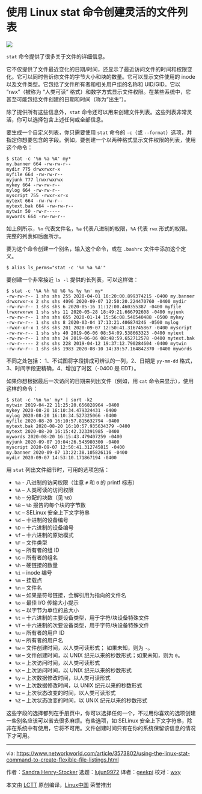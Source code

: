 [#]: collector: (lujun9972)
[#]: translator: (geekpi)
[#]: reviewer: (wxy)
[#]: publisher: ( )
[#]: url: ( )
[#]: subject: (Using the Linux stat command to create flexible file listings)
[#]: via: (https://www.networkworld.com/article/3573802/using-the-linux-stat-command-to-create-flexible-file-listings.html)
[#]: author: (Sandra Henry-Stocker https://www.networkworld.com/author/Sandra-Henry_Stocker/)

使用 Linux stat 命令创建灵活的文件列表
======

![](https://img.linux.net.cn/data/attachment/album/202009/21/223030wi3xfx2eprij13z2.jpg)

`stat` 命令提供了很多关于文件的详细信息。

它不仅提供了文件最近变化的日期/时间，还显示了最近访问文件的时间和权限变化。它可以同时告诉你文件的字节大小和块的数量。它可以显示文件使用的 inode 以及文件类型。它包括了文件所有者和相关用户组的名称和 UID/GID。它以 “rwx”（被称为 “人类可读” 格式）和数字方式显示文件权限。在某些系统中，它甚至可能包括文件创建的日期和时间（称为“出生”）。

除了提供所有这些信息外，`stat` 命令还可以用来创建文件列表。这些列表非常灵活，你可以选择包含上述任何或全部信息。

要生成一个自定义列表，你只需要使用 `stat` 命令的 `-c`（或 `--format`）选项，并指定你想要包含的字段。例如，要创建一个以两种格式显示文件权限的列表，使用这个命令：

```
$ stat -c '%n %a %A' my*
my.banner 664 -rw-rw-r--
mydir 775 drwxrwxr-x
myfile 664 -rw-rw-r--
myjunk 777 lrwxrwxrwx
mykey 664 -rw-rw-r--
mylog 664 -rw-rw-r--
myscript 755 -rwxr-xr-x
mytext 664 -rw-rw-r--
mytext.bak 664 -rw-rw-r--
mytwin 50 -rw-r-----
mywords 664 -rw-rw-r--
```

如上例所示，`%n` 代表文件名，`%a` 代表八进制的权限，`%A` 代表 `rwx` 形式的权限。完整的列表如后面所示。

要为这个命令创建一个别名，输入这个命令，或在 `.bashrc` 文件中添加这个定义。

```
$ alias ls_perms="stat -c '%n %a %A'"
```

要创建一个非常接近 `ls -l` 提供的长列表，可以这样做：

```
$ stat -c '%A %h %U %G %s %y %n' my*
-rw-rw-r-- 1 shs shs 255 2020-04-01 16:20:00.899374215 -0400 my.banner
drwxrwxr-x 2 shs shs 4096 2020-09-07 12:50:20.224470760 -0400 mydir
-rw-rw-r-- 1 shs shs 6 2020-05-16 11:12:00.460355387 -0400 myfile
lrwxrwxrwx 1 shs shs 11 2020-05-28 18:49:21.666792608 -0400 myjunk
-rw-rw-r-- 1 shs shs 655 2020-01-14 15:56:08.540540488 -0500 mykey
-rw-rw-r-- 1 shs shs 8 2020-03-04 17:13:21.406874246 -0500 mylog
-rwxr-xr-x 1 shs shs 201 2020-09-07 12:50:41.316745867 -0400 myscript
-rw-rw-r-- 1 shs shs 40 2019-06-06 08:54:09.538663323 -0400 mytext
-rw-rw-r-- 1 shs shs 24 2019-06-06 08:48:59.652712578 -0400 mytext.bak
-rw-r----- 2 shs shs 228 2019-04-12 19:37:12.790284604 -0400 mytwin
-rw-rw-r-- 1 shs shs 1983 2020-08-10 14:39:57.164842370 -0400 mywords
```

不同之处包括： 1、不试图将字段排成可辨认的一列，2、日期是 `yy-mm-dd` 格式，3、时间字段更精确，4、增加了时区（-0400 是 EDT）。

如果你想根据最后一次访问的日期来列出文件（例如，用 `cat` 命令来显示），使用这样的命令：

```
$ stat -c '%n %x' my* | sort -k2
mytwin 2019-04-22 11:25:20.656828964 -0400
mykey 2020-08-20 16:10:34.479324431 -0400
mylog 2020-08-20 16:10:34.527325066 -0400
myfile 2020-08-20 16:10:57.815632794 -0400
mytext.bak 2020-08-20 16:10:57.935634379 -0400
mytext 2020-08-20 16:15:42.323391985 -0400
mywords 2020-08-20 16:15:43.479407259 -0400
myjunk 2020-09-07 10:04:26.543980300 -0400
myscript 2020-09-07 12:50:41.312745815 -0400
my.banner 2020-09-07 13:22:38.105826116 -0400
mydir 2020-09-07 14:53:10.171867194 -0400
```

用 `stat` 列出文件细节时，可用的选项包括：

  * `%a` - 八进制的访问权限（注意 `#` 和 `0` 的 printf 标志）
  * `%A` – 人类可读的访问权限
  * `%b` – 分配的块数（见 `%B`）
  * `%B` – `%b` 报告的每个块的字节数
  * `%C` – SELinux 安全上下文字符串
  * `%d` – 十进制的设备编号
  * `%D` – 十六进制的设备编号
  * `%f` – 十六进制的原始模式
  * `%F` – 文件类型
  * `%g` – 所有者的组 ID
  * `%G` – 所有者的组名
  * `%h` – 硬链接的数量
  * `%i` – inode 编号
  * `%m` – 挂载点
  * `%n` – 文件名
  * `%N` – 如果是符号链接，会解引用为指向的文件名
  * `%o` – 最佳 I/O 传输大小提示
  * `%s` – 以字节为单位的总大小
  * `%t` – 十六进制的主要设备类型，用于字符/块设备特殊文件
  * `%T` – 十六进制的次要设备类型，用于字符/块设备特殊文件
  * `%u` – 所有者的用户 ID
  * `%U` – 所有者的用户名
  * `%w` – 文件创建时间，以人类可读形式； 如果未知，则为 `-`。
  * `%W` – 文件创建时间，以 UNIX 纪元以来的秒数形式；如果未知，则为 `0`。
  * `%x` – 上次访问时间，以人类可读形式
  * `%X` – 上次访问时间，以 UNIX 纪元以来的秒数形式
  * `%y` – 上次数据修改时间，以人类可读形式
  * `%Y` – 上次数据修改时间，以 UNIX 纪元以来的秒数形式
  * `%z` – 上次状态改变的时间，以人类可读形式
  * `%Z` – 上次状态改变的时间，以 UNIX 纪元以来的秒数形式

这些字段的选择都列在手册页中，你可以选择任何一个，不过用你喜欢的选项创建一些别名应该可以省去很多麻烦。有些选项，如 SELinux 安全上下文字符串，除非在系统中有使用，它将不可用。文件创建时间只有在你的系统保留该信息的情况下才可用。

--------------------------------------------------------------------------------

via: https://www.networkworld.com/article/3573802/using-the-linux-stat-command-to-create-flexible-file-listings.html

作者：[Sandra Henry-Stocker][a]
选题：[lujun9972][b]
译者：[geekpi](https://github.com/geekpi)
校对：[wxy](https://github.com/wxy)

本文由 [LCTT](https://github.com/LCTT/TranslateProject) 原创编译，[Linux中国](https://linux.cn/) 荣誉推出

[a]: https://www.networkworld.com/author/Sandra-Henry_Stocker/
[b]: https://github.com/lujun9972
[2]: https://www.facebook.com/NetworkWorld/
[3]: https://www.linkedin.com/company/network-world
